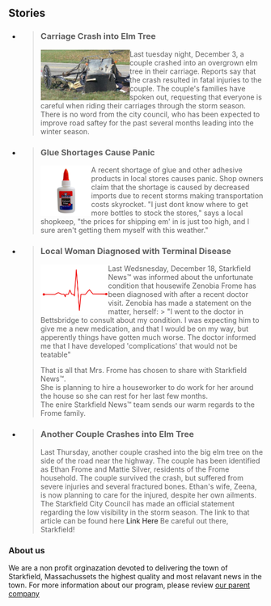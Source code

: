 <!--# Starkfield <img src="assets/newspaper.png" alt="news" height="40"/><sup>™</sup>

Welcome to the official Starkfield NEWS page.

---
-->

## Stories

- > ### **Carriage Crash into Elm Tree**
  >
  > <img src="assets/crash.jpg" alt="carriage crash" height="100" align="left" class="stories" />  
  > Last tuesday night, December 3, a couple crashed into an overgrown elm tree in their carriage.  
  > Reports say that the crash resulted in fatal injuries to the couple.  
  > The couple's families have spoken out, requesting that everyone is careful when riding their carriages through the storm season.  
  > There is no word from the city council, who has been expected to improve road saftey for the past several months leading into the winter season.

- > ### **Glue Shortages Cause Panic**
  >
  > <img src="assets/gluebottle.png" alt="gluebottle" height="100" align="left" />  
  > A recent shortage of glue and other adhesive products in local stores causes panic.  
  > Shop owners claim that the shortage is caused by decreased imports due to recent storms making transportation costs skyrocket.  
  > "I just dont know where to get more bottles to stock the stores," says a local shopkeep, "the prices for shipping em' in is just too high, and I sure aren't getting them myself with this weather."

- > ### **Local Woman Diagnosed with Terminal Disease**
  >
  > <img src="assets/heart-rate.svg" alt="heart beat" height="100" align="left" />
  > Last Wedsnesday, December 18, Starkfield News™ was informed about the unfortunate condition that housewife Zenobia Frome has been diagnosed with after a recent doctor visit.  
  > Zenobia has made a statement on the matter, herself:
  > > "I went to the doctor in Bettsbridge to consult about my condition. I was expecting him to give me a new medication,                and that I would be on my way, but apperently things have gotten much worse. The doctor informed me that I have developed 'complications' that would not be teatable"
  >
  > That is all that Mrs. Frome has chosen to share with Starkfield News™.  
  > She is planning to hire a houseworker to do work for her around the house so she can rest for her last few months.  
  > The enire Starkfield News™ team sends our warm regards to the Frome family.

- > ### **Another Couple Crashes into Elm Tree**
  >
  > Last Thursday, another couple crashed into the big elm tree on the side of the road near the highway.
  > The couple has been identified as Ethan Frome and Mattie Silver, residents of the Frome household.
  > The couple survived the crash, but suffered from severe injuries and several fractured bones.
  > Ethan's wife, Zeena, is now planning to care for the injured, despite her own ailments.
  > The Starkfield City Council has made an official statement regarding the low visibility in the storm season. The link to that article can be found here <a >Link Here</a>
  > Be careful out there, Starkfield!

### About us

We are a non profit orginazation devoted to delivering the town of Starkfield, Massachussets the highest quality and most relavant news in the town. For more information about our program, please review [our parent company](https://www.youtube.com/watch?v=dQw4w9WgXcQ)
